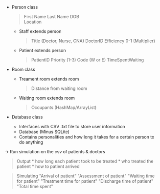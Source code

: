 - Person class
	> First Name
	> Last Name
	> DOB	
	> Location
	
	- Staff extends person
		> Title (Doctor, Nurse, CNA)
		> DoctorID
		> Efficiency 0-1 (Multiplier)
		
	- Patient extends person
		> PatientID
		> Priority (1-3)
		> Code (W or E)
		> TimeSpentWaiting
			
- Room class
	- Treament room extends room
		> Distance from waiting room
	- Waiting room extends room
		> Occupants (HashMap/ArrayList)
		
- Database class
	- Interfaces with CSV .txt file to store user information
	- Database (Minus SQLite)
	- Contains personalities and how long it takes for a certain person to do anything
	
	
-> Run simulation on the csv of patients & doctors
 > Output 
	* how long each patient took to be treated
	* who treated the patient
	* how to patient arrived
	
> Simulating 
	"Arrival of patient"
	"Assessment of patient"
	"Waiting time for patient"
	"Treatment time for patient"
	"Discharge time of patient"
	"Total time spent"
